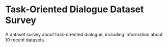 # Task-Oriented Dialogue Dataset Survey
A dataset survey about task-oriented dialogue, including information about 10 recent datasets.